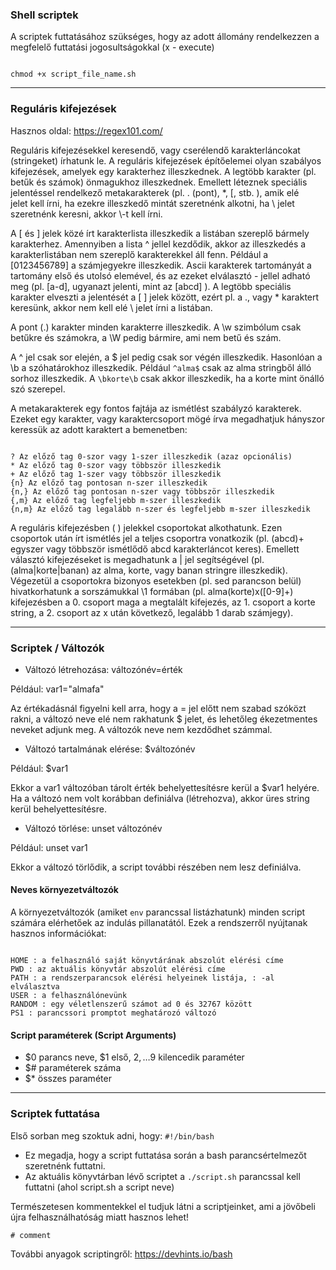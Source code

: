 ### Shell scriptek

A scriptek futtatásához szükséges, hogy az adott állomány rendelkezzen a megfelelő futtatási jogosultságokkal (x - execute)

```

chmod +x script_file_name.sh

```

---

### Reguláris kifejezések

Hasznos oldal: https://regex101.com/

Reguláris kifejezésekkel keresendő, vagy cserélendő karakterláncokat (stringeket) írhatunk le.
A reguláris kifejezések építőelemei olyan szabályos kifejezések, amelyek egy karakterhez
illeszkednek. A legtöbb karakter (pl. betűk és számok) önmagukhoz illeszkednek. Emellett
léteznek speciális jelentéssel rendelkező metakarakterek (pl. . (pont), *, [, stb. ), amik elé \
jelet kell írni, ha ezekre illeszkedő mintát szeretnénk alkotni, ha \ jelet szeretnénk keresni,
akkor \\-t kell írni.

A [ és ] jelek közé írt karakterlista illeszkedik a listában szereplő bármely karakterhez.
Amennyiben a lista ^ jellel kezdődik, akkor az illeszkedés a karakterlistában nem szereplő
karakterekkel áll fenn. Például a [0123456789] a számjegyekre illeszkedik. Ascii karakterek
tartományát a tartomány első és utolsó elemével, és az ezeket elválasztó - jellel adható meg
(pl. [a-d], ugyanazt jelenti, mint az [abcd] ). A legtöbb speciális karakter elveszti a jelentését a
[ ] jelek között, ezért pl. a ., vagy * karaktert keresünk, akkor nem kell elé \ jelet írni a
listában.

A pont (.) karakter minden karakterre illeszkedik. A \w szimbólum csak betűkre és számokra,
a \W pedig bármire, ami nem betű és szám.

A ^ jel csak sor elején, a $ jel pedig csak sor végén illeszkedik. Hasonlóan a \b a
szóhatárokhoz illeszkedik. Például ```^alma$``` csak az alma stringből álló sorhoz illeszkedik. A
```\bkorte\b``` csak akkor illeszkedik, ha a korte mint önálló szó szerepel.

A metakarakterek egy fontos fajtája az ismétlést szabályzó karakterek. Ezeket egy karakter,
vagy karaktercsoport mögé írva megadhatjuk hányszor keressük az adott karaktert a
bemenetben: 

```

? Az előző tag 0-szor vagy 1-szer illeszkedik (azaz opcionális)
* Az előző tag 0-szor vagy többször illeszkedik
+ Az előző tag 1-szer vagy többször illeszkedik
{n} Az előző tag pontosan n-szer illeszkedik
{n,} Az előző tag pontosan n-szer vagy többször illeszkedik
{,m} Az előző tag legfeljebb m-szer illeszkedik
{n,m} Az előző tag legalább n-szer és legfeljebb m-szer illeszkedik

```

A reguláris kifejezésben ( ) jelekkel csoportokat alkothatunk. Ezen csoportok után írt ismétlés
jel a teljes csoportra vonatkozik (pl. (abcd)+ egyszer vagy többször ismétlődő abcd
karakterláncot keres). Emellett választó kifejezéseket is megadhatunk a | jel segítségével (pl.
(alma|korte|banan) az alma, korte, vagy banan stringre illeszkedik). Végezetül a csoportokra
bizonyos esetekben (pl. sed parancson belül) hivatkorhatunk a sorszámukkal \1 formában (pl.
alma(korte)x([0-9]+) kifejezésben a 0. csoport maga a megtalált kifejezés, az 1. csoport a
korte string, a 2. csoport az x után következő, legalább 1 darab számjegy).

---

### Scriptek / Változók

- Változó létrehozása: változónév=érték

Például:
var1="almafa"

Az értékadásnál figyelni kell arra, hogy a = jel előtt nem szabad szóközt rakni, a változó
neve elé nem rakhatunk $ jelet, és lehetőleg ékezetmentes neveket adjunk meg. A változók
neve nem kezdődhet számmal.

- Változó tartalmának elérése: $változónév

Például:
$var1

Ekkor a var1 változóban tárolt érték behelyettesítésre kerül a $var1 helyére. Ha a változó nem
volt korábban definiálva (létrehozva), akkor üres string kerül behelyettesítésre.

- Változó törlése: unset változónév

Például:
unset var1

Ekkor a változó törlődik, a script további részében nem lesz definiálva.

#### Neves környezetváltozók

A környezetváltozók (amiket ```env``` parancssal listázhatunk) minden script számára elérhetőek
az indulás pillanatától. Ezek a rendszerről nyújtanak hasznos információkat: 

```

HOME : a felhasználó saját könyvtárának abszolút elérési címe
PWD : az aktuális könyvtár abszolút elérési címe
PATH : a rendszerparancsok elérési helyeinek listája, : -al elválasztva
USER : a felhasználónevünk
RANDOM : egy véletlenszerű számot ad 0 és 32767 között
PS1 : parancssori promptot meghatározó változó

```

#### Script paraméterek (Script Arguments)

- $0 parancs neve, $1 első, $2, …$9 kilencedik paraméter
- $# paraméterek száma
- $* összes paraméter

---

### Scriptek futtatása

Első sorban meg szoktuk adni, hogy:  ```#!/bin/bash```

- Ez megadja, hogy a script futtatása során a bash parancsértelmezőt szeretnénk futtatni. 
- Az aktuális könyvtárban lévő scriptet a ```./script.sh``` parancssal kell futtatni (ahol script.sh a script neve)

Természetesen kommentekkel el tudjuk látni a scriptjeinket, ami a jövőbeli újra felhasználhatóság miatt hasznos lehet!

```# comment```

További anyagok scriptingről: https://devhints.io/bash

